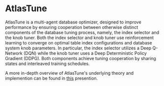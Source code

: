 # AtlasTune

AtlasTune is a multi-agent database optimizer, designed to improve performance by ensuring cooperation between otherwise distinct components of the database tuning process, namely, the index selector and the knob tuner. Both the index selector and knob tuner use reinforcement learning to converge on optimal table index configurations and database system knob parameters. In particular, the index selector utilizes a Deep Q-Network (DQN) while the knob tuner uses a Deep Deterministic Policy Gradient (DDPG). Both components achieve tuning cooperation by sharing states and interleaved training schedules.


A more in-depth overview of AtlasTune's underlying theory and implemention can be found in [this](https://github.com/Ajax12345/atlastune/blob/main/supporting_files/atlastune_overview.pdf) presention.